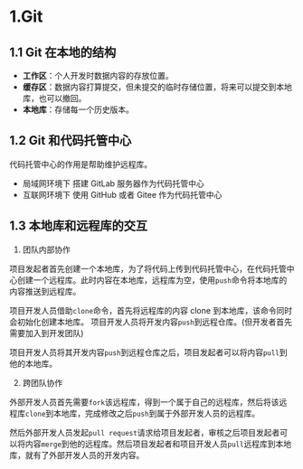 # 1.Git

## 1.1 Git 在本地的结构

- **工作区**：个人开发时数据内容的存放位置。
- **缓存区**：数据内容打算提交，但未提交的临时存储位置，将来可以提交到本地库，也可以撤回。
- **本地库**：存储每一个历史版本。

## 1.2 Git 和代码托管中心

代码托管中心的作用是帮助维护远程库。

- 局域网环境下
搭建 GitLab 服务器作为代码托管中心
- 互联网环境下
使用 GitHub 或者 Gitee 作为代码托管中心

## 1.3 本地库和远程库的交互

1) 团队内部协作

项目发起者首先创建一个本地库，为了将代码上传到代码托管中心，在代码托管中心创建一个远程库。此时内容在本地库，远程库为空，使用`push`命令将本地库的内容推送到远程库。

项目开发人员借助`clone`命令，首先将远程库的内容 clone 到本地库，该命令同时会初始化创建本地库。
项目开发人员将开发内容`push`到远程仓库。(但开发者首先需要加入到开发团队)

项目开发人员将其开发内容`push`到远程仓库之后，项目发起者可以将内容`pull`到他的本地库。

2) 跨团队协作

外部开发人员首先需要`fork`该远程库，得到一个属于自己的远程库，然后将该远程库`clone`到本地库，完成修改之后`push`到属于外部开发人员的远程库。

然后外部开发人员发起`pull request`请求给项目发起者，审核之后项目发起者可以将内容`merge`到他的远程库。然后项目发起者和项目开发人员`pull`远程库到本地库，就有了外部开发人员的开发内容。
